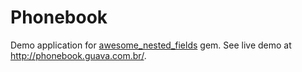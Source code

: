 Phonebook
=========

Demo application for [awesome_nested_fields](https://github.com/lailsonbm/awesome_nested_fields) gem.
See live demo at http://phonebook.guava.com.br/.